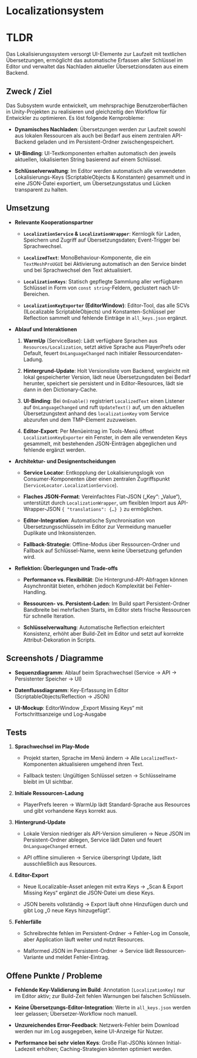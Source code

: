 # Localization­system

# TLDR

Das Lokalisierungssystem versorgt UI-Elemente zur Laufzeit mit textlichen Übersetzungen, ermöglicht das automatische Erfassen aller Schlüssel im Editor und verwaltet das Nachladen aktueller Übersetzionsdaten aus einem Backend.

## Zweck / Ziel

Das Subsystem wurde entwickelt, um mehrsprachige Benutzeroberflächen in Unity-Projekten zu realisieren und gleichzeitig den Workflow für Entwickler zu optimieren. Es löst folgende Kernprobleme:

- **Dynamisches Nachladen**: Übersetzungen werden zur Laufzeit sowohl aus lokalen Ressourcen als auch bei Bedarf aus einem zentralen API-Backend geladen und im Persistent-Ordner zwischengespeichert.
    
- **UI-Binding**: UI-Textkomponenten erhalten automatisch den jeweils aktuellen, lokalisierten String basierend auf einem Schlüssel.
    
- **Schlüsselverwaltung**: Im Editor werden automatisch alle verwendeten Lokalisierungs-Keys (ScriptableObjects & Konstanten) gesammelt und in eine JSON-Datei exportiert, um Übersetzungsstatus und Lücken transparent zu halten.
    

## Umsetzung

- **Relevante Kooperationspartner**
    
    - **`LocalizationService` & `LocalizationWrapper`**: Kernlogik für Laden, Speichern und Zugriff auf Übersetzungsdaten; Event-Trigger bei Sprachwechsel.
        
    - **`LocalizedText`**: MonoBehaviour-Komponente, die ein `TextMeshProUGUI` bei Aktivierung automatisch an den Service bindet und bei Sprachwechsel den Text aktualisiert.
        
    - **`LocalizationKeys`**: Statisch gepflegte Sammlung aller verfügbaren Schlüssel in Form von `const string`-Feldern, geclustert nach UI-Bereichen.
        
    - **`LocalizationKeyExporter` (EditorWindow)**: Editor-Tool, das alle SCVs (ILocalizable ScriptableObjects) und Konstanten-Schlüssel per Reflection sammelt und fehlende Einträge in `all_keys.json` ergänzt.
        
- **Ablauf und Interaktionen**
    
    1. **WarmUp** (ServiceBase): Lädt verfügbare Sprachen aus `Resources/Localization`, setzt aktive Sprache aus PlayerPrefs oder Default, feuert `OnLanguageChanged` nach initialer Ressourcendaten-Ladung.
        
    2. **Hintergrund-Update**: Holt Versionsliste vom Backend, vergleicht mit lokal gespeicherter Version, lädt neue Übersetzungsdaten bei Bedarf herunter, speichert sie persistent und in Editor-Resources, lädt sie dann in den Dictionary-Cache.
        
    3. **UI-Binding**: Bei `OnEnable()` registriert `LocalizedText` einen Listener auf `OnLanguageChanged` und ruft `UpdateText()` auf, um den aktuellen Übersetzungstext anhand des `localizationKey` vom Service abzurufen und dem TMP-Element zuzuweisen.
        
    4. **Editor-Export**: Per Menüeintrag im Tools-Menü öffnet `LocalizationKeyExporter` ein Fenster, in dem alle verwendeten Keys gesammelt, mit bestehenden JSON-Einträgen abgeglichen und fehlende ergänzt werden.
        
- **Architektur- und Designentscheidungen**
    
    - **Service Locator**: Entkopplung der Lokalisierungslogik von Consumer-Komponenten über einen zentralen Zugriffspunkt (`ServiceLocator.LocalizationService`).
        
    - **Flaches JSON-Format**: Vereinfachtes Flat-JSON („Key“: „Value“), unterstützt durch `LocalizationWrapper`, um flexiblen Import aus API-Wrapper-JSON `{ "translations": {…} }` zu ermöglichen.
        
    - **Editor-Integration**: Automatische Synchronisation von Übersetzungsschlüsseln im Editor zur Vermeidung manueller Duplikate und Inkonsistenzen.
        
    - **Fallback-Strategie**: Offline-Modus über Ressourcen-Ordner und Fallback auf Schlüssel-Name, wenn keine Übersetzung gefunden wird.
        
- **Reflektion: Überlegungen und Trade-offs**
    
    - **Performance vs. Flexibilität**: Die Hintergrund-API-Abfragen können Asynchronität bieten, erhöhen jedoch Komplexität bei Fehler-Handling.
        
    - **Ressourcen- vs. Persistent-Laden**: Im Build spart Persistent-Ordner Bandbreite bei mehrfachen Starts, im Editor stets frische Ressourcen für schnelle Iteration.
        
    - **Schlüsselverwaltung**: Automatische Reflection erleichtert Konsistenz, erhöht aber Build-Zeit im Editor und setzt auf korrekte Attribut-Dekoration in Scripts.
        

## Screenshots / Diagramme

- **Sequenzdiagramm**: Ablauf beim Sprachwechsel (Service → API → Persistenter Speicher → UI)
    
- **Datenflussdiagramm**: Key-Erfassung im Editor (ScriptableObjects/Reflection → JSON)
    
- **UI-Mockup**: EditorWindow „Export Missing Keys“ mit Fortschrittsanzeige und Log-Ausgabe
    

## Tests

1. **Sprachwechsel im Play-Mode**
    
    - Projekt starten, Sprache im Menü ändern → Alle `LocalizedText`-Komponenten aktualisieren umgehend ihren Text.
        
    - Fallback testen: Ungültigen Schlüssel setzen → Schlüsselname bleibt im UI sichtbar.
        
2. **Initiale Ressourcen-Ladung**
    
    - PlayerPrefs leeren → WarmUp lädt Standard-Sprache aus Resources und gibt vorhandene Keys korrekt aus.
        
3. **Hintergrund-Update**
    
    - Lokale Version niedriger als API-Version simulieren → Neue JSON im Persistent-Ordner ablegen, Service lädt Daten und feuert `OnLanguageChanged` erneut.
        
    - API offline simulieren → Service überspringt Update, lädt ausschließlich aus Resources.
        
4. **Editor-Export**
    
    - Neue ILocalizable-Asset anlegen mit extra Keys → „Scan & Export Missing Keys“ ergänzt die JSON-Datei um diese Keys.
        
    - JSON bereits vollständig → Export läuft ohne Hinzufügen durch und gibt Log „0 neue Keys hinzugefügt“.
        
5. **Fehlerfälle**
    
    - Schreibrechte fehlen im Persistent-Ordner → Fehler-Log im Console, aber Application läuft weiter und nutzt Resources.
        
    - Malformed JSON im Persistent-Ordner → Service lädt Ressourcen-Variante und meldet Fehler-Eintrag.
        

## Offene Punkte / Probleme

- **Fehlende Key-Validierung im Build**: Annotation `[LocalizationKey]` nur im Editor aktiv; zur Build-Zeit fehlen Warnungen bei falschen Schlüsseln.
    
- **Keine Übersetzungs-Editor-Integration**: Werte in `all_keys.json` werden leer gelassen; Übersetzer-Workflow noch manuell.
    
- **Unzureichendes Error-Feedback**: Netzwerk-Fehler beim Download werden nur im Log ausgegeben, keine UI-Anzeige für Nutzer.
    
- **Performance bei sehr vielen Keys**: Große Flat-JSONs können Initial-Ladezeit erhöhen; Caching-Strategien könnten optimiert werden.